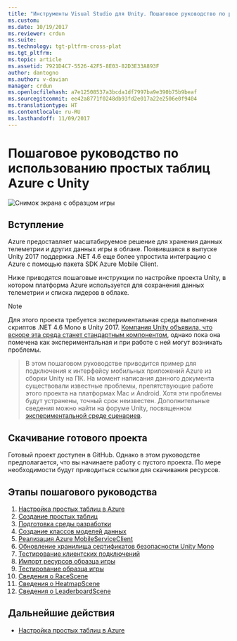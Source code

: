 ```yaml
---
title: "Инструменты Visual Studio для Unity. Пошаговое руководство по работе с Azure | Документы Майкрософт"
ms.custom: 
ms.date: 10/19/2017
ms.reviewer: crdun
ms.suite: 
ms.technology: tgt-pltfrm-cross-plat
ms.tgt_pltfrm: 
ms.topic: article
ms.assetid: 7921D4C7-5526-42F5-8E03-82D3E33A893F
author: dantogno
ms.author: v-davian
manager: crdun
ms.openlocfilehash: a7e12508537a3bcda1df7997ba9e390b75b9beaf
ms.sourcegitcommit: ee42a8771f0248db93fd2e017a22e2506e0f9404
ms.translationtype: HT
ms.contentlocale: ru-RU
ms.lasthandoff: 11/09/2017
---
```

# <a name="using-azure-easy-tables-with-unity-walkthrough"></a>Пошаговое руководство по использованию простых таблиц Azure с Unity

![Снимок экрана с образцом игры](media/vstu_azure-test-sample-game-image2.png)

## <a name="introduction"></a>Вступление

Azure предоставляет масштабируемое решение для хранения данных телеметрии и других данных игры в облаке. Появившаяся в выпуске Unity 2017 поддержка .NET 4.6 еще более упростила интеграцию с Azure с помощью пакета SDK Azure Mobile Client.

Ниже приводятся пошаговые инструкции по настройке проекта Unity, в котором платформа Azure используется для сохранения данных телеметрии и списка лидеров в облаке.

> [!NOTE]
> Для этого проекта требуется экспериментальная среда выполнения скриптов .NET 4.6 Mono в Unity 2017. [Компания Unity объявила, что вскоре эта среда станет стандартным компонентом](https://forum.unity3d.com/threads/future-plans-for-the-mono-runtime-upgrade.464327/), однако пока она помечена как экспериментальная и при работе с ней могут возникать проблемы.

> В этом пошаговом руководстве приводится пример для подключения к интерфейсу мобильных приложений Azure из сборки Unity на ПК. На момент написания данного документа существовали известные проблемы, препятствующие работе этого проекта на платформах Mac и Android. Хотя эти проблемы будут устранены, точный срок неизвестен. Дополнительные сведения можно найти на форуме Unity, посвященном [экспериментальной среде сценариев](https://forum.unity3d.com/forums/experimental-scripting-previews.107/).

## <a name="download-the-completed-project"></a>Скачивание готового проекта

Готовый проект доступен в GitHub. Однако в этом руководстве предполагается, что вы начинаете работу с пустого проекта. По мере необходимости будут приводиться ссылки для скачивания ресурсов.

## <a name="walkthrough-steps"></a>Этапы пошагового руководства

1. [Настройка простых таблиц в Azure](visual-studio-tools-for-unity-azure-configure.md)
2. [Создание простых таблиц](visual-studio-tools-for-unity-azure-setup.md)
3. [Подготовка среды разработки](visual-studio-tools-for-unity-azure-prepare.md)
4. [Создание классов моделей данных](visual-studio-tools-for-unity-azure-data.md)
5. [Реализация Azure MobileServiceClient](visual-studio-tools-for-unity-azure-mobile-client.md)
6. [Обновление хранилища сертификатов безопасности Unity Mono](visual-studio-tools-for-unity-azure-security.md)
7. [Тестирование клиентских подключений](visual-studio-tools-for-unity-azure-connection.md)
7. [Импорт ресурсов образца игры](visual-studio-tools-for-unity-azure-game-assets.md)
8. [Тестирование образца игры](visual-studio-tools-for-unity-azure-game.md)
9. [Сведения о RaceScene](visual-studio-tools-for-unity-azure-racescene.md)
10. [Сведения о HeatmapScene](visual-studio-tools-for-unity-azure-heatmapscene.md)
11. [Сведения о LeaderboardScene](visual-studio-tools-for-unity-azure-leaderboardscene.md)


## <a name="next-step"></a>Дальнейшие действия
* [Настройка простых таблиц в Azure](visual-studio-tools-for-unity-azure-configure.md)
